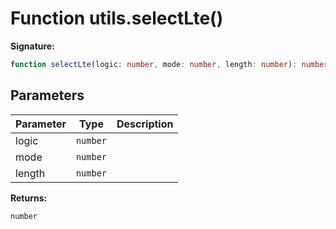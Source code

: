 
# Function utils.selectLte()


<b>Signature:</b>

```typescript
function selectLte(logic: number, mode: number, length: number): number;
```

## Parameters

|  Parameter | Type | Description |
|  --- | --- | --- |
|  logic | `number` |  |
|  mode | `number` |  |
|  length | `number` |  |

<b>Returns:</b>

`number`

